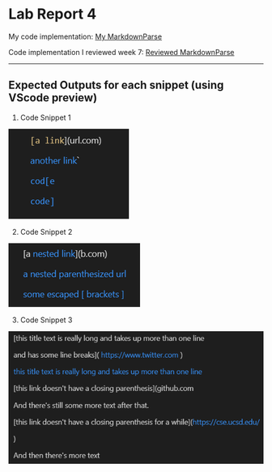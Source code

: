 # Lab Report 4

My code implementation: [My MarkdownParse](https://github.com/soph-song/markdown-parser)

Code implementation I reviewed week 7: [Reviewed MarkdownParse](https://github.com/mrreganwang/markdown-parser)

---
## Expected Outputs for each snippet (using VScode preview)

1. Code Snippet 1 

![image](.\images\snippet1EO.png)

2. Code Snippet 2

![image](.\images\snippet2EO.png)

3. Code Snippet 3

![image](.\images\snippet3EO.png)